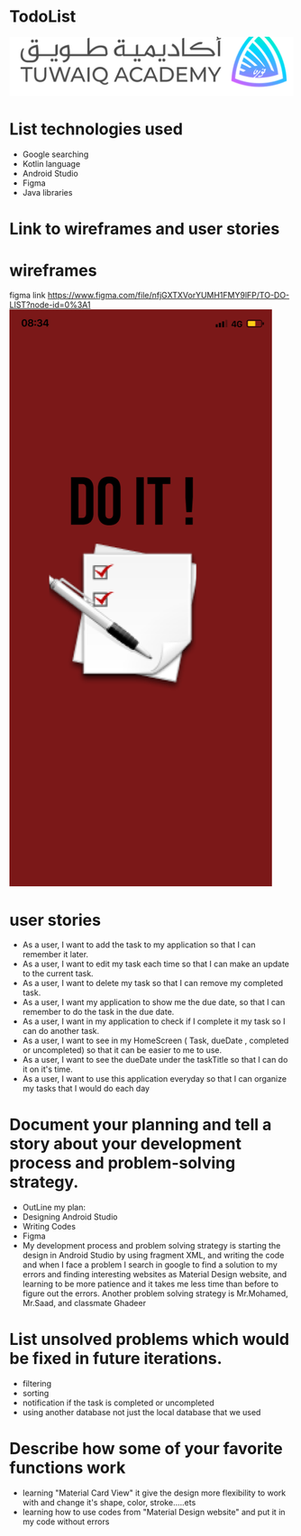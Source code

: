 # TodoList
![img](https://github.com/ibtihala817/TodoList/blob/b38f97ab9fb1f2d8e686ce98d262b5b6c70b326c/img.png)
# List technologies used
 - Google searching 
 - Kotlin language
 - Android Studio 
 - Figma
 - Java libraries 

# Link to wireframes and user stories   
 # wireframes 
   figma link https://www.figma.com/file/nfjGXTXVorYUMH1FMY9lFP/TO-DO-LIST?node-id=0%3A1
  ![number#1](https://github.com/ibtihala817/TodoList/blob/00cc2fff42594e30f428880ae97799496b7e3264/number%231.png)
 # user stories
  - As a user, I want to add the task to my application so that I can remember it later.
  - As a user, I want to edit my task each time so that I can make an update to the current task.
  - As a user, I want to delete my task so that I can remove my completed task. 
  - As a user, I want my application to show me the due date, so that I can remember to do the task in the due date. 
  - As a user, I want in my application to check if I complete it my task so I can do another task. 
  - As a user, I want to see in my HomeScreen ( Task, dueDate , completed or uncompleted) so that it can be easier to me to use.
  - As a user, I want to see the dueDate under the taskTitle so that I can do it on it's time. 
  - As a user, I want to use this application everyday so that I can organize my tasks that I would do each day 
# Document your planning and tell a story about your development process and problem-solving strategy. 
  - OutLine my plan: 
  - Designing Android Studio
  - Writing Codes 
  - Figma 
  - My development process and problem solving strategy is starting the design in Android Studio by using
 fragment XML, and writing the code and when I face a problem I search in google to find a solution to
 my errors and finding interesting websites as Material Design website, and learning to be more patience 
 and it takes me less time than before to figure out the errors. 
 Another problem solving strategy is Mr.Mohamed, Mr.Saad, and classmate Ghadeer 
# List unsolved problems which would be fixed in future iterations.
 - filtering 
 - sorting 
 - notification if the task is completed or uncompleted 
 - using another database not just the local database that we used 
# Describe how some of your favorite functions work
 - learning "Material Card View" it give the design more flexibility to work with and change it's shape, color, stroke.....ets
 - learning how to use codes from "Material Design website" and put it in my code without errors 